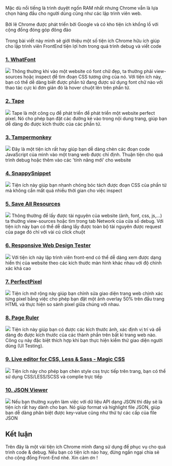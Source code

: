 Mặc dù nổi tiếng là trình duyệt ngốn RAM nhất nhưng Chrome vẫn là lựa chọn hàng đầu cho người dùng cũng như các lập trình viên web.<br><br>
Bởi lẽ Chrome được phát triển bởi Google và có kho tiện ích khổng lồ với cộng đồng đóng góp đông đảo<br><br>
Trong bài viết này mình sẽ giới thiệu một số tiện ích Chrome hữu ích giúp cho lập trình viên FrontEnd tiện lợi hơn trong quá trình debug và viết code<br>
### [1. WhatFont](https://chrome.google.com/webstore/detail/whatfont/jabopobgcpjmedljpbcaablpmlmfcogm)
![](https://images.viblo.asia/43ad2544-fab8-4f4e-bed3-8ce0d4d2dbd2.jpg)
Thông thường khi vào một website có font chữ đẹp, ta thường phải view-sources hoặc inspect để tìm đoạn CSS tương ứng của nó. Với tiện ích này, bạn có thể dễ dàng biết được phần tử đang được sử dụng font chữ nào với thao tác cực kì đơn giản đó là hover chuột lên trên phần tử.
### [2. Tape](https://chrome.google.com/webstore/detail/tape/jmfleijdbicilompnnombcbkcgidbefb)
![](https://images.viblo.asia/4ad620dc-23c2-4343-b503-af13bd5dd870.jpg)
Tape là một công cụ để phát triển để phát triển một website perfect pixel. Nó cho phép bạn đặt các đường kẻ vào trong nội dung trang, giúp bạn dễ dàng đo được kích thước của các phần tử. 
### [3. Tampermonkey](https://chrome.google.com/webstore/detail/tampermonkey/dhdgffkkebhmkfjojejmpbldmpobfkfo)
![](https://images.viblo.asia/568bb1c1-cf45-4b1f-9dcb-c5cd21f5c14c.png)
Đây là một tiện ích rất hay giúp bạn dễ dàng chèn các đoạn code JavaScript của mình vào một trang web được chỉ định. Thuận tiện cho quá trình debug hoặc thêm vào các 'tính năng mới' cho website
### [4. SnappySnippet](https://chrome.google.com/webstore/detail/snappysnippet/blfngdefapoapkcdibbdkigpeaffgcil)
![](https://images.viblo.asia/aa440bc6-72b5-415d-8cd9-3da7cd8612d3.jpg)
Tiện ích này giúp bạn nhanh chóng bóc tách được đoạn CSS của phần tử mà không cần mất quá nhiều thời gian cho việc inspect
### [5. Save All Resources](https://chrome.google.com/webstore/detail/save-all-resources/abpdnfjocnmdomablahdcfnoggeeiedb)
![](https://images.viblo.asia/8659e4ee-0d61-4feb-981e-59d701b324f5.png)
Thông thường để lấy được tài nguyên của website (ảnh, font, css, js,...) ta thường view-sources hoặc tìm trong tab Network của cửa sổ debug. Với tiện ích này bạn có thể dễ dàng lấy được toàn bộ tài nguyên được request của page đó chỉ với vài cú click chuột
### [6. Responsive Web Design Tester](https://chrome.google.com/webstore/detail/responsive-web-design-tes/bdpelkpfhjfiacjeobkhlkkgaphbobea)
![](https://images.viblo.asia/e7f0f7ad-c55f-44f9-87e5-301f3c3873d0.jpg)
Với tiện ích này lập trình viên front-end có thể dễ dàng xem được dạng hiển thị của website theo các kích thước màn hình khác nhau với độ chính xác khá cao
### [7. PerfectPixel ](https://chrome.google.com/webstore/detail/perfectpixel-by-welldonec/dkaagdgjmgdmbnecmcefdhjekcoceebi)
![](https://images.viblo.asia/762b1e6b-ca66-4bf3-a139-cd6a4026612e.jpg)
Tiện ích mở rộng này giúp bạn chỉnh sửa giao diện trang web chính xác từng pixel bằng việc cho phép bạn đặt một ảnh overlay 50%  trên đầu trang HTML và thực hiện so sánh pixel giữa chúng với nhau.
### [8. Page Ruler](https://chrome.google.com/webstore/detail/page-ruler/emliamioobfffbgcfdchabfibonehkme)
![](https://images.viblo.asia/1243b7fa-28ee-4196-ae6f-4f6dfc554c4b.jpg)
Tiện ích này giúp bạn có được các kích thước ảnh, xác định vị trí và dễ dàng đo được kích thước của các thành phần trên bất kì trang web nào. Công cụ này đặc biệt thích hợp khi bạn thực hiện kiểm thử giao diện người dùng (UI Testing).
### [9. Live editor for CSS, Less & Sass - Magic CSS](https://chrome.google.com/webstore/detail/ifhikkcafabcgolfjegfcgloomalapol)
![](https://images.viblo.asia/7b9e7f09-192a-4b8d-a259-bf8fe551be3f.jpg)
Tiện ích này cho phép bạn chèn style css trực tiếp trên trang, bạn có thể sử dụng CSS/LESS/SCSS và complie trực tiếp
### [10. JSON Viewer](https://chrome.google.com/webstore/detail/json-viewer/gbmdgpbipfallnflgajpaliibnhdgobh)
![](https://images.viblo.asia/77e45c98-bcaf-4c2f-92fa-d1745f6853c1.jpg)
Nếu bạn thường xuyên làm việc với dữ liệu API dạng JSON thì đây sẽ là tiện ích rất hay dành cho bạn. Nó giúp format và highlight file JSON, giúp bạn dễ dàng phân biệt được key-value cũng như thứ tự các cấp của file JSON

## Kết luận
Trên đây là một vài tiện ích Chrome mình đang sử dụng để phục vụ cho quá trình code & debug. Nếu bạn có tiện ích nào hay, đừng ngần ngại chia sẻ cho cộng đồng Front-End nhé. Xin cảm ơn !